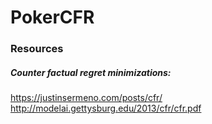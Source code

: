 # PokerCFR

### Resources
##### Counter factual regret minimizations: </br>
https://justinsermeno.com/posts/cfr/ </br>
http://modelai.gettysburg.edu/2013/cfr/cfr.pdf

